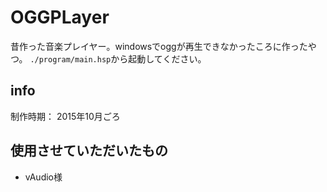 # OGGPLayer
昔作った音楽プレイヤー。windowsでoggが再生できなかったころに作ったやつ。
`./program/main.hsp`から起動してください。

## info
制作時期： 2015年10月ごろ


## 使用させていただいたもの

- vAudio様

